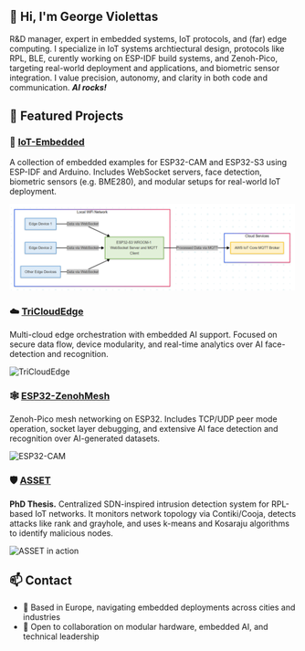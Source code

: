 ## 👋 Hi, I'm George Violettas

R&D manager, expert in embedded systems, IoT protocols, and (far) edge computing. I specialize in IoT systems archtiectural design, protocols like RPL, BLE, curently working on ESP-IDF build systems, and Zenoh-Pico, targeting real-world deployment and applications, and biometric sensor integration. I value precision, autonomy, and clarity in both code and communication. ***AI rocks!***

## 🔧 Featured Projects

### 🧩 [IoT-Embedded](https://github.com/georgevio/IoT-Embedded)
A collection of embedded examples for ESP32-CAM and ESP32-S3 using ESP-IDF and Arduino. Includes WebSocket servers, face detection, biometric sensors (e.g. BME280), and modular setups for real-world IoT deployment.

<img src="https://github.com/georgevio/IoT-Embedded/raw/main/esp-idf/esp32-s3-websocket_server/pics/arch.png" alt="IoT-Embedded Architecture" width="500"/>

### ☁️ [TriCloudEdge](https://github.com/georgevio/TriCloudEdge)
Multi-cloud edge orchestration with embedded AI support. Focused on secure data flow, device modularity, and real-time analytics over AI face-detection and recognition.

<img src="https://github.com/georgevio/TriCloudEdge/raw/main/pics/john_doe.png" alt="TriCloudEdge" width="500"/>

### 🕸️ [ESP32-ZenohMesh](https://github.com/georgevio/ESP32-ZenohMesh)
Zenoh-Pico mesh networking on ESP32. Includes TCP/UDP peer mode operation, socket layer debugging, and extensive AI face detection and recognition over AI-generated datasets.

<img src="https://github.com/georgevio/ESP32-ZenohMesh/raw/main/pics/esp32-cam.png" alt="ESP32-CAM" width="500"/>

### 🛡️ [ASSET](https://github.com/georgevio/ASSET)
**PhD Thesis.** Centralized SDN-inspired intrusion detection system for RPL-based IoT networks. It monitors network topology via Contiki/Cooja, detects attacks like rank and grayhole, and uses k-means and Kosaraju algorithms to identify malicious nodes.

<img src="https://github.com/georgevio/ASSET/raw/master/pics/2022%20ASSET%20in%20action.png" alt="ASSET in action" width="500"/>

## 📫 Contact
- 📍 Based in Europe, navigating embedded deployments across cities and industries
- 💬 Open to collaboration on modular hardware, embedded AI, and technical leadership



